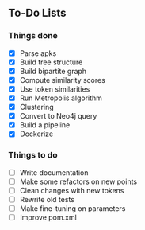 ## To-Do Lists

### Things done

- [x] Parse apks
- [x] Build tree structure
- [x] Build bipartite graph
- [x] Compute similarity scores
- [x] Use token similarities
- [x] Run Metropolis algorithm
- [x] Clustering
- [x] Convert to Neo4j query
- [x] Build a pipeline
- [x] Dockerize

### Things to do

- [ ] Write documentation
- [ ] Make some refactors on new points
- [ ] Clean changes with new tokens
- [ ] Rewrite old tests
- [ ] Make fine-tuning on parameters
- [ ] Improve pom.xml
